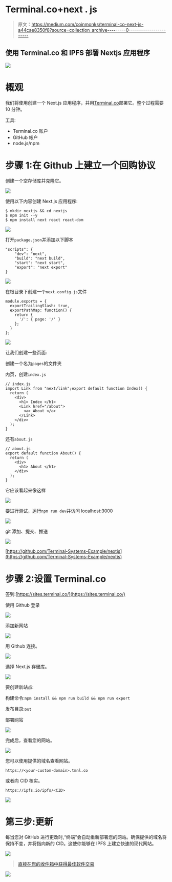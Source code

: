 # Terminal.co+next . js

> 原文：<https://medium.com/coinmonks/terminal-co-next-js-a44cae8350f8?source=collection_archive---------0----------------------->

## 使用 Terminal.co 和 IPFS 部署 Nextjs 应用程序

![](img/19ae885df5edea6720b5c3beb7b232f8.png)

# 概观

我们将使用创建一个 Next.js 应用程序，并用[Terminal.co](http://Terminal.co)部署它。整个过程需要 10 分钟。

工具:

*   Terminal.co 账户
*   GitHub 帐户
*   node.js/npm

# 步骤 1:在 Github 上建立一个回购协议

创建一个空存储库并克隆它。

![](img/f47905c886818b37bd81401c97559982.png)

使用以下内容创建 Next.js 应用程序:

```
$ mkdir nextjs && cd nextjs
$ npm init --y
$ npm install next react react-dom
```

![](img/55d64640404a3cdcc343f88113afd9bb.png)

打开`package.json`并添加以下脚本

```
"scripts": {
    "dev": "next",
    "build": "next build",
    "start": "next start",
    "export": "next export"  
}
```

![](img/2ee0907b53c94d69201d6d377826a32f.png)

在根目录下创建一个`next.config.js`文件

```
module.exports = {
  exportTrailingSlash: true,
  exportPathMap: function() {
    return {
      '/': { page: '/' }
    };
  }
};
```

![](img/90c4877f7654748db51b12fd8029612c.png)

让我们创建一些页面:

创建一个名为`pages`的文件夹

内页，创建`index.js`

```
// index.js
import Link from "next/link";export default function Index() {
  return (
    <div>
      <h1> Index </h1>
      <Link href="/about">
        <a> About </a>
      </Link>
    </div>
  );
}
```

还有`about.js`

```
// about.js
export default function About() {
  return (
    <div>
      <h1> About </h1>
    </div>
  );
}
```

它应该看起来像这样

![](img/70df17f70d70591fc8a2e295b8dfba8e.png)

要进行测试，运行`npm run dev`并访问 localhost:3000

![](img/d44d2207143d966589a09cf3dfa670dc.png)

git 添加、提交、推送

![](img/21b538ff5eef4b519962aff7bcf9c254.png)

[https://github.com/Terminal-Systems-Example/nextjs](https://github.com/Terminal-Systems-Example/nextjs)

# 步骤 2:设置 Terminal.co

签到:[https://sites.terminal.co/](https://sites.terminal.co/)

使用 Github 登录

![](img/2b0d95ceb3856851650a535f716db013.png)

添加新网站

![](img/ea96ac534a800f752d858c7dacd4e222.png)

用 Github 连接。

![](img/84aa0ee700d072796a3a87d5f6003be0.png)

选择 Next.js 存储库。

![](img/894fa1904592cef6d52545f8432774bf.png)

要创建新站点:

构建命令:`npm install && npm run build && npm run export`

发布目录:`out`

部署网站

![](img/43a3b5c1af3c24e78c319e35eb8ebd15.png)

完成后，查看您的网站。

![](img/f56acc260eab4da2fbd12a3ca4c2677b.png)

您可以使用提供的域名查看网站。

`https://<your-custom-domain>.tmnl.co`

或者向 CID 核实。

`https://ipfs.io/ipfs/<CID>`

![](img/8d70e61d14279c663f790b80fcfe3e97.png)

# 第三步:更新

每当您对 GitHub 进行更改时,“终端”会自动重新部署您的网站。确保提供的域名将保持不变，并将指向新的 CID。这使你能够在 IPFS 上建立快速的现代网站。

[![](img/e9dbce386c4f90837b5db529a4c87766.png)](https://coincodecap.com)

> [直接在您的收件箱中获得最佳软件交易](https://coincodecap.com/?utm_source=coinmonks)

[![](img/7c0b3dfdcbfea594cc0ae7d4f9bf6fcb.png)](https://coincodecap.com/?utm_source=coinmonks)